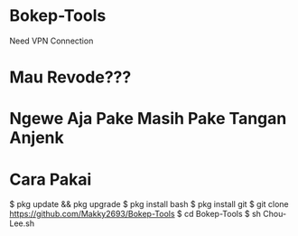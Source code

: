 # Bokep-Tools
Need VPN Connection
# Mau Revode???
# Ngewe Aja Pake Masih Pake Tangan Anjenk
# Cara Pakai
$ pkg update && pkg upgrade
$ pkg install bash
$ pkg install git
$ git clone https://github.com/Makky2693/Bokep-Tools
$ cd Bokep-Tools
$ sh Chou-Lee.sh

